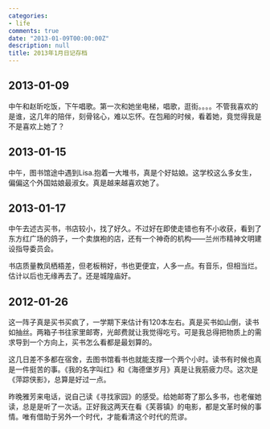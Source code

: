 ```yaml
---
categories:
- life
comments: true
date: "2013-01-09T00:00:00Z"
description: null
title: 2013年1月日记存档
---
```

## 2013-01-09
中午和赵昕吃饭，下午唱歌。第一次和她坐电梯，唱歌，逛街。。。。不管我喜欢的是谁，这几年的陪伴，刻骨铭心，难以忘怀。在包厢的时候，看着她，竟觉得我是不是喜欢上她了？

## 2013-01-15
中午，图书馆途中遇到Lisa.抱着一大堆书，真是个好姑娘。这学校这么多女生，偏偏这个外国姑娘最淑女。真是越来越喜欢她了。

## 2013-01-17
中午去述古买书，书店较小，找了好久。不过好在即使走错也有不小收获，看到了东方红广场的鸽子，一个卖旗袍的店，还有一个神奇的机构——兰州市精神文明建设指导委员会。

书店质量教凤栖梧差，但老板稍好，书也更便宜，人多一点。有音乐，但相当烂。估计以后也无缘再去了。还是城隍庙好。

## 2012-01-26
这一阵子真是买书买疯了，一学期下来估计有120本左右。真是买书如山倒，读书如抽丝。两箱子书往家里邮寄，光邮费就让我觉得吃亏。可是我总得把物质上的需求导到一个方向上，买书怎么看都是最划算的。

这几日差不多都在宿舍，去图书馆看书也就能支撑一个两个小时。读书有时候也真是一件挺苦的事。《我的名字叫红》和《海德堡岁月》真是让我筋疲力尽。这次是《萍踪侠影》，总算是好过一点。

昨晚雅芳来电话，说自己读《寻找家园》的感受。给她邮寄了那么多书，也老催她读，总是是听了一次话。正好我这两天在看《芙蓉镇》的电影，都是文革时候的事情。唯有借助于另外一个时代，才能看清这个时代的荒谬。
